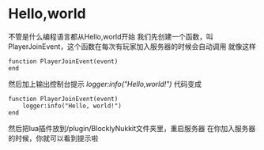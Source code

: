 # **Hello,world**
不管是什么编程语言都从Hello,world开始
我们先创建一个函数，叫PlayerJoinEvent，这个函数在每次有玩家加入服务器的时候会自动调用
就像这样
```
function PlayerJoinEvent(event)
end
```
然后加上输出控制台提示
*logger:info("Hello,world!")*
代码变成
```
function PlayerJoinEvent(event)
    logger:info("Hello, world!")
end
```
然后把lua插件放到/plugin/BlocklyNukkit文件夹里，重启服务器
在你加入服务器的时候，你就可以看到提示啦